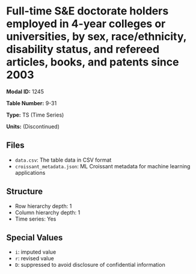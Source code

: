 # Full-time S&E doctorate holders employed in 4-year colleges or universities, by sex, race/ethnicity, disability status, and refereed articles, books, and patents since 2003

**Modal ID:** 1245

**Table Number:** 9-31

**Type:** TS (Time Series)

**Units:** (Discontinued)

## Files

- `data.csv`: The table data in CSV format
- `croissant_metadata.json`: ML Croissant metadata for machine learning applications

## Structure

- Row hierarchy depth: 1
- Column hierarchy depth: 1
- Time series: Yes

## Special Values

- `i`: imputed value
- `r`: revised value
- `D`: suppressed to avoid disclosure of confidential information
